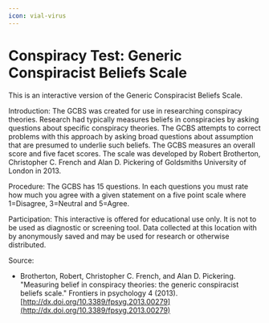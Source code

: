 ```yaml
---
icon: vial-virus
---
```


# Conspiracy Test: Generic Conspiracist Beliefs Scale

This is an interactive version of the Generic Conspiracist Beliefs Scale.

Introduction: The GCBS was created for use in researching conspiracy theories. Research had typically measures beliefs in conspiracies by asking questions about specific conspiracy theories. The GCBS attempts to correct problems with this approach by asking broad questions about assumption that are presumed to underlie such beliefs. The GCBS measures an overall score and five facet scores. The scale was developed by Robert Brotherton, Christopher C. French and Alan D. Pickering of Goldsmiths University of London in 2013.

Procedure: The GCBS has 15 questions. In each questions you must rate how much you agree with a given statement on a five point scale where 1=Disagree, 3=Neutral and 5=Agree.

Participation: This interactive is offered for educational use only. It is not to be used as diagnostic or screening tool. Data collected at this location with by anonymously saved and may be used for research or otherwise distributed.

Source:

* Brotherton, Robert, Christopher C. French, and Alan D. Pickering. "Measuring belief in conspiracy theories: the generic conspiracist beliefs scale." Frontiers in psychology 4 (2013). [http://dx.doi.org/10.3389/fpsyg.2013.00279](http://dx.doi.org/10.3389/fpsyg.2013.00279)
